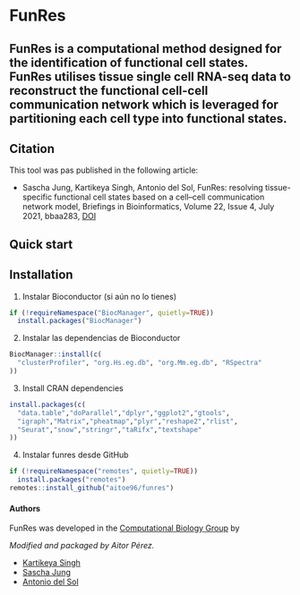 # **FunRes** 

## FunRes is a computational method designed for the identification of functional cell states. FunRes utilises tissue single cell RNA-seq data to reconstruct the functional cell-cell communication network which is leveraged for partitioning each cell type into functional states.

## Citation

This tool was pas published in the following article:
- Sascha Jung, Kartikeya Singh, Antonio del Sol, FunRes: resolving tissue-specific functional cell states based on a cell–cell communication network model, Briefings in Bioinformatics, Volume 22, Issue 4, July 2021, bbaa283, [DOI](https://doi.org/10.1093/bib/bbaa283)

## Quick start

## Installation

 1) Instalar Bioconductor (si aún no lo tienes)
```r
if (!requireNamespace("BiocManager", quietly=TRUE))
  install.packages("BiocManager")
```
 2) Instalar las dependencias de Bioconductor
```r
BiocManager::install(c(
  "clusterProfiler", "org.Hs.eg.db", "org.Mm.eg.db", "RSpectra"
))
```

 3) Install CRAN  dependencies
```r
install.packages(c(
  "data.table","doParallel","dplyr","ggplot2","gtools",
  "igraph","Matrix","pheatmap","plyr","reshape2","rlist",
  "Seurat","snow","stringr","taRifx","textshape"
))
```
 4) Instalar funres desde GitHub
```r
if (!requireNamespace("remotes", quietly=TRUE))
  install.packages("remotes")
remotes::install_github("aitoe96/funres")
```




#### Authors
FunRes was developed in the [Computational Biology Group](https://wwwen.uni.lu/lcsb/research/computational_biology) by

_Modified and packaged by Aitor Pérez._

- [Kartikeya Singh](https://wwwen.uni.lu/lcsb/people/kartikeya_singh)
- [Sascha Jung](https://www.cicbiogune.es/people/sjung)
- [Antonio del Sol](https://wwwfr.uni.lu/lcsb/people/antonio_del_sol_mesa)
